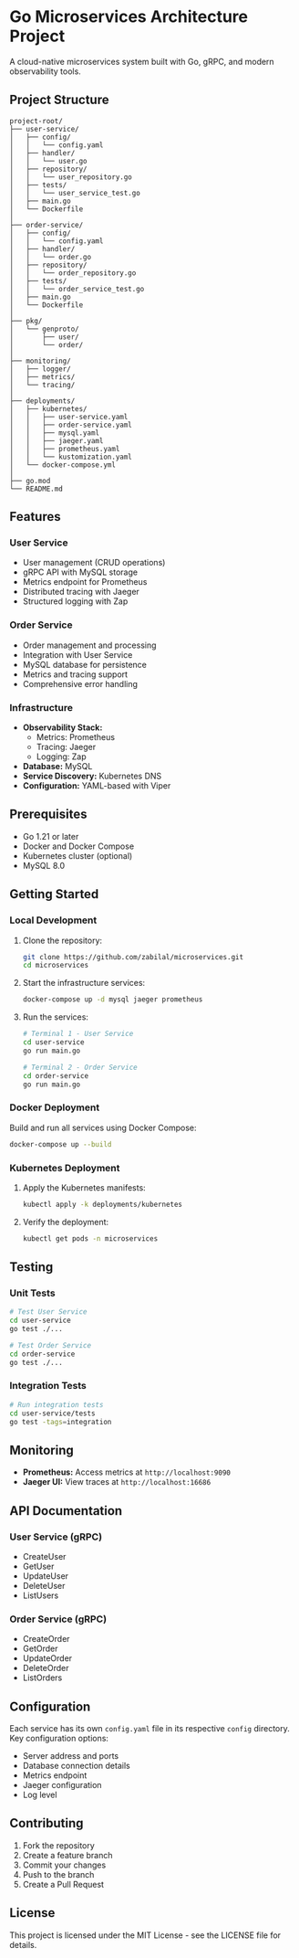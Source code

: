 # Go Microservices Architecture Project

A cloud-native microservices system built with Go, gRPC, and modern observability tools.

## Project Structure

```
project-root/
├── user-service/
│   ├── config/
│   │   └── config.yaml
│   ├── handler/
│   │   └── user.go
│   ├── repository/
│   │   └── user_repository.go
│   ├── tests/
│   │   └── user_service_test.go
│   ├── main.go
│   └── Dockerfile
│
├── order-service/
│   ├── config/
│   │   └── config.yaml
│   ├── handler/
│   │   └── order.go
│   ├── repository/
│   │   └── order_repository.go
│   ├── tests/
│   │   └── order_service_test.go
│   ├── main.go
│   └── Dockerfile
│
├── pkg/
│   └── genproto/
│       ├── user/
│       └── order/
│
├── monitoring/
│   ├── logger/
│   ├── metrics/
│   └── tracing/
│
├── deployments/
│   ├── kubernetes/
│   │   ├── user-service.yaml
│   │   ├── order-service.yaml
│   │   ├── mysql.yaml
│   │   ├── jaeger.yaml
│   │   ├── prometheus.yaml
│   │   └── kustomization.yaml
│   └── docker-compose.yml
│
├── go.mod
└── README.md
```

## Features

### User Service
- User management (CRUD operations)
- gRPC API with MySQL storage
- Metrics endpoint for Prometheus
- Distributed tracing with Jaeger
- Structured logging with Zap

### Order Service
- Order management and processing
- Integration with User Service
- MySQL database for persistence
- Metrics and tracing support
- Comprehensive error handling

### Infrastructure
- **Observability Stack:**
  - Metrics: Prometheus
  - Tracing: Jaeger
  - Logging: Zap
- **Database:** MySQL
- **Service Discovery:** Kubernetes DNS
- **Configuration:** YAML-based with Viper

## Prerequisites

- Go 1.21 or later
- Docker and Docker Compose
- Kubernetes cluster (optional)
- MySQL 8.0

## Getting Started

### Local Development

1. Clone the repository:
   ```bash
   git clone https://github.com/zabilal/microservices.git
   cd microservices
   ```

2. Start the infrastructure services:
   ```bash
   docker-compose up -d mysql jaeger prometheus
   ```

3. Run the services:
   ```bash
   # Terminal 1 - User Service
   cd user-service
   go run main.go

   # Terminal 2 - Order Service
   cd order-service
   go run main.go
   ```

### Docker Deployment

Build and run all services using Docker Compose:
```bash
docker-compose up --build
```

### Kubernetes Deployment

1. Apply the Kubernetes manifests:
   ```bash
   kubectl apply -k deployments/kubernetes
   ```

2. Verify the deployment:
   ```bash
   kubectl get pods -n microservices
   ```

## Testing

### Unit Tests
```bash
# Test User Service
cd user-service
go test ./...

# Test Order Service
cd order-service
go test ./...
```

### Integration Tests
```bash
# Run integration tests
cd user-service/tests
go test -tags=integration
```

## Monitoring

- **Prometheus:** Access metrics at `http://localhost:9090`
- **Jaeger UI:** View traces at `http://localhost:16686`

## API Documentation

### User Service (gRPC)
- CreateUser
- GetUser
- UpdateUser
- DeleteUser
- ListUsers

### Order Service (gRPC)
- CreateOrder
- GetOrder
- UpdateOrder
- DeleteOrder
- ListOrders

## Configuration

Each service has its own `config.yaml` file in its respective `config` directory. Key configuration options:

- Server address and ports
- Database connection details
- Metrics endpoint
- Jaeger configuration
- Log level

## Contributing

1. Fork the repository
2. Create a feature branch
3. Commit your changes
4. Push to the branch
5. Create a Pull Request

## License

This project is licensed under the MIT License - see the LICENSE file for details.